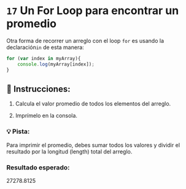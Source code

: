 # `17` Un For Loop para encontrar un promedio

Otra forma de recorrer un arreglo con el loop `for` es usando la declaración`in` de esta manera:

```js
for (var index in myArray){
    console.log(myArray[index]);
}
```

## 📝 Instrucciones:

1. Calcula el valor promedio de todos los elementos del arreglo.

2. Imprímelo en la consola.

### 💡 Pista:

Para imprimir el promedio, debes sumar todos los valores y dividir el resultado por la longitud  (length) total del arreglo.

### Resultado esperado:

27278.8125